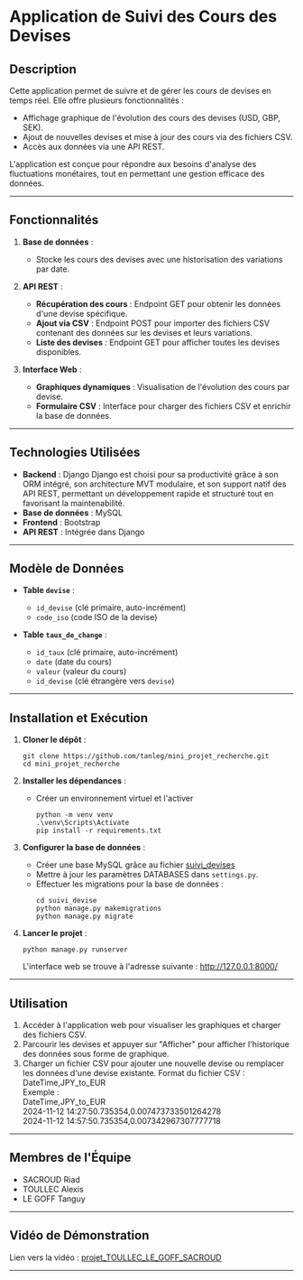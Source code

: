 # Application de Suivi des Cours des Devises

## Description

Cette application permet de suivre et de gérer les cours de devises en temps réel. Elle offre plusieurs fonctionnalités : 
- Affichage graphique de l'évolution des cours des devises (USD, GBP, SEK).
- Ajout de nouvelles devises et mise à jour des cours via des fichiers CSV.
- Accès aux données via une API REST.

L'application est conçue pour répondre aux besoins d'analyse des fluctuations monétaires, tout en permettant une gestion efficace des données.

---

## Fonctionnalités

1. **Base de données** :
   - Stocke les cours des devises avec une historisation des variations par date.

2. **API REST** :
   - **Récupération des cours** : Endpoint GET pour obtenir les données d'une devise spécifique.
   - **Ajout via CSV** : Endpoint POST pour importer des fichiers CSV contenant des données sur les devises et leurs variations.
   - **Liste des devises** : Endpoint GET pour afficher toutes les devises disponibles.

3. **Interface Web** :
   - **Graphiques dynamiques** : Visualisation de l'évolution des cours par devise.
   - **Formulaire CSV** : Interface pour charger des fichiers CSV et enrichir la base de données.

---

## Technologies Utilisées

- **Backend** : Django
     Django est choisi pour sa productivité grâce à son ORM intégré, son architecture MVT modulaire, et son support natif des API REST, permettant un développement rapide et structuré tout en favorisant la maintenabilité.
- **Base de données** : MySQL
- **Frontend** : Bootstrap
- **API REST** : Intégrée dans Django

---

## Modèle de Données

- **Table `devise`** :
  - `id_devise` (clé primaire, auto-incrément)
  - `code_iso` (code ISO de la devise)

- **Table `taux_de_change`** :
  - `id_taux` (clé primaire, auto-incrément)
  - `date` (date du cours)
  - `valeur` (valeur du cours)
  - `id_devise` (clé étrangère vers `devise`)

---

## Installation et Exécution

1. **Cloner le dépôt** :
   ```
   git clone https://github.com/tanleg/mini_projet_recherche.git
   cd mini_projet_recherche
   ```

2. **Installer les dépendances** :
   - Créer un environnement virtuel et l'activer
     ```
     python -m venv venv
     .\venv\Scripts\Activate
     pip install -r requirements.txt
     ```

3. **Configurer la base de données** :
   - Créer une base MySQL grâce au fichier [suivi_devises](suivi_devises.sql)
   - Mettre à jour les paramètres DATABASES dans `settings.py`.
   - Effectuer les migrations pour la base de données :
     ```
     cd suivi_devise
     python manage.py makemigrations
     python manage.py migrate
     ```
4. **Lancer le projet** :
     ```
     python manage.py runserver
     ```
     L'interface web se trouve à l'adresse suivante : http://127.0.0.1:8000/
---

## Utilisation

1. Accéder à l'application web pour visualiser les graphiques et charger des fichiers CSV.
2. Parcourir les devises et appuyer sur "Afficher" pour afficher l'historique des données sous forme de graphique.
3. Charger un fichier CSV pour ajouter une nouvelle devise ou remplacer les données d'une devise existante.
   Format du fichier CSV : DateTime,JPY_to_EUR  
   Exemple :  
      DateTime,JPY_to_EUR  
      2024-11-12 14:27:50.735354,0.007473733501264278  
      2024-11-12 14:57:50.735354,0.007342967307777718


---

## Membres de l'Équipe

- SACROUD Riad
- TOULLEC Alexis
- LE GOFF Tanguy

---

## Vidéo de Démonstration

Lien vers la vidéo : [projet_TOULLEC_LE_GOFF_SACROUD](projet_TOULLEC_LE_GOFF_SACROUD.mp4)

---

